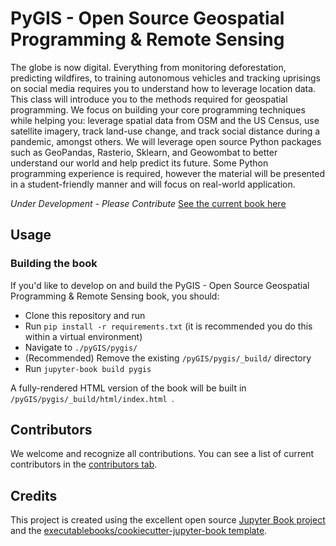 # PyGIS - Open Source Geospatial Programming & Remote Sensing

The globe is now digital. Everything from monitoring deforestation, predicting wildfires, to training autonomous vehicles and tracking uprisings on social media requires you to understand how to leverage location data. This class will introduce you to the methods required for geospatial programming. We focus on building your core programming techniques while helping you: leverage spatial data from OSM and the US Census, use satellite imagery, track land-use change, and track social distance during a pandemic, amongst others. We will leverage open source Python packages such as GeoPandas, Rasterio, Sklearn, and Geowombat to better understand our world and help predict its future. Some Python programming experience is required, however the material will be presented in a student-friendly manner and will focus on real-world application. 

*Under Development - Please Contribute*
[See the current book here](https://mmann1123.github.io/pyGIS/docs/intro.html)

## Usage

### Building the book

If you'd like to develop on and build the PyGIS - Open Source Geospatial Programming & Remote Sensing book, you should:

- Clone this repository and run
- Run `pip install -r requirements.txt` (it is recommended you do this within a virtual environment)
- Navigate to `./pyGIS/pygis/`
- (Recommended) Remove the existing `/pyGIS/pygis/_build/` directory
- Run `jupyter-book build pygis`

A fully-rendered HTML version of the book will be built in `/pyGIS/pygis/_build/html/index.html `.

## Contributors

We welcome and recognize all contributions. You can see a list of current contributors in the [contributors tab](https://github.com/mmann1123/pygis/graphs/contributors).

## Credits

This project is created using the excellent open source [Jupyter Book project](https://jupyterbook.org/) and the [executablebooks/cookiecutter-jupyter-book template](https://github.com/executablebooks/cookiecutter-jupyter-book).
